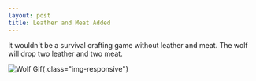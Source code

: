 ```yaml
---
layout: post
title: Leather and Meat Added
---
```

It wouldn't be a survival crafting game without leather and meat. The wolf will drop two leather and two meat.

![Wolf Gif](https://raw.githubusercontent.com/broussardboi/broussardboi.github.io/master/images/ragdollgif.gif){:class="img-responsive"}
